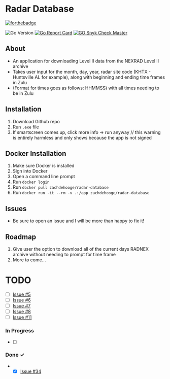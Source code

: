 # Radar Database

[![forthebadge](https://forthebadge.com/images/badges/made-with-go.svg)](https://forthebadge.com)

![Go Version](https://img.shields.io/badge/GO-1.23.0-red)
[![Go Report Card](https://goreportcard.com/badge/github.com/zachdehooge/radar_database)](https://goreportcard.com/report/github.com/zachdehooge/radar_database)
[![GO Snyk Check Master](https://github.com/Zachdehooge/Radar_Database/actions/workflows/snyk.yml/badge.svg?branch=main)](https://github.com/Zachdehooge/Radar_Database/actions/workflows/snyk.yml)

## About
* An application for downloading Level II data from the NEXRAD Level II archive
* Takes user input for the month, day, year, radar site code (KHTX - Huntsville AL for example), along with beginning and ending time frames in Zulu
* (Format for times goes as follows: HHMMSS) with all times needing to be in Zulu

## Installation

1. Download Github repo
2. Run `.exe` file
3. If smartscreen comes up, click more info -> run anyway // this warning is entirely harmless and only shows because the app is not signed

## Docker Installation
1. Make sure Docker is installed
2. Sign into Docker
3. Open a command line prompt
4. Run `docker login`
5. Run `docker pull zachdehooge/radar-database`
6. Run `docker run -it --rm -v .:/app zachdehooge/radar-database`

## Issues
* Be sure to open an issue and I will be more than happy to fix it!

## Roadmap
1. Give user the option to download all of the current days RADNEX archive without needing to prompt for time frame
2. More to come...

# TODO

- [ ] <a href="https://github.com/Zachdehooge/Radar-Database/issues/5">Issue #5</a>
- [ ] <a href="https://github.com/Zachdehooge/Radar-Database/issues/6">Issue #6</a>
- [ ] <a href="https://github.com/Zachdehooge/Radar-Database/issues/7">Issue #7</a>
- [ ] <a href="https://github.com/Zachdehooge/Radar-Database/issues/8">Issue #8</a>
- [ ] <a href="https://github.com/Zachdehooge/Radar-Database/issues/11">Issue #11</a>

### In Progress

- [ ] 

### Done ✓

- - [x] <a href="https://github.com/Zachdehooge/Radar-Database/issues/34">Issue #34</a>

<!-- Enter [x] when done with a TODO-->
